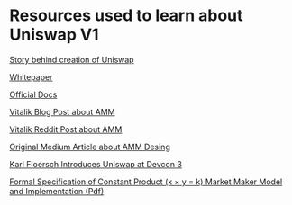 # Resources used to learn about Uniswap V1 

[Story behind creation of Uniswap](https://blog.uniswap.org/uniswap-history#v0-%E2%80%94-uniswap-is-born)

[Whitepaper](https://hackmd.io/C-DvwDSfSxuh-Gd4WKE_ig)

[Official Docs](https://docs.uniswap.org/contracts/v1/overview)

[Vitalik Blog Post about AMM](https://vitalik.ca/general/2017/06/22/marketmakers.html)

[Vitalik Reddit Post about AMM](https://www.reddit.com/r/ethereum/comments/55m04x/lets_run_onchain_decentralized_exchanges_the_way/)

[Original Medium Article about AMM Desing](https://medium.com/@gnosisPM/building-a-decentralized-exchange-in-ethereum-ae9df6860b08)

[Karl Floersch Introduces Uniswap at Devcon 3](https://www.youtube.com/watch?v=-alrVUv6E24)

[Formal Specification of Constant Product (x × y = k) Market Maker Model and Implementation (Pdf)](https://github.com/runtimeverification/verified-smart-contracts/blob/uniswap/uniswap/x-y-k.pdf)

[]()


[]()


[]()


[]()

